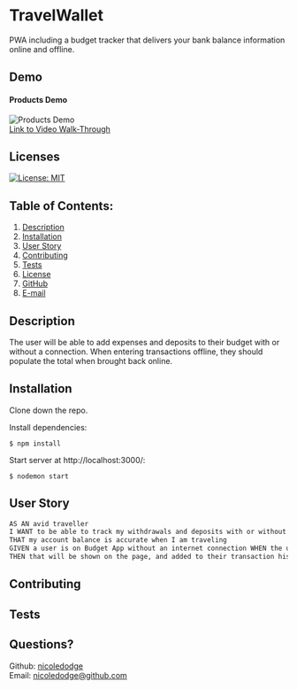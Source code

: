 # TravelWallet
PWA including a budget tracker that delivers your bank balance information online and offline.

##  Demo
#### Products Demo
![Products Demo]()  
[Link to Video Walk-Through]()

## Licenses
[![License: MIT](https://img.shields.io/badge/License-MIT-yellow.svg)](https://opensource.org/licenses/MIT)
## Table of Contents:
1. [Description](#description)
2. [Installation](#Installation)
3. [User Story](#User-Story)
4. [Contributing](#Contributing)
5. [Tests](#Tests)
6. [License](#License)
7. [GitHub](#GitHub)
8. [E-mail](#Email)
## Description
The user will be able to add expenses and deposits to their budget with or without a connection. When entering transactions offline, they should populate the total when brought back online.
## Installation
Clone down the repo.

Install dependencies:
```
$ npm install
```
Start server at http://localhost:3000/:
```
$ nodemon start
```

## User Story

```md
AS AN avid traveller 
I WANT to be able to track my withdrawals and deposits with or without a data/internet connection SO 
THAT my account balance is accurate when I am traveling
GIVEN a user is on Budget App without an internet connection WHEN the user inputs a withdrawal or deposit   
THEN that will be shown on the page, and added to their transaction history when their connection is back online.
```

## Contributing

## Tests

## Questions?
Github: [nicoledodge](@data.github)  
Email: nicoledodge@github.com
